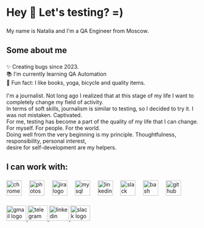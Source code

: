 <h1 align="left">Hey 👋 Let's testing? =)</h1>

###

<p align="left">My name is Natalia and I'm a QA Engineer from Moscow.</p>

###

<h2 align="left">Some about me</h2>

###

<p align="left">✨ Creating bugs since 2023.<br>📚 I'm currently learning QA Automation<br>🎲 Fun fact: I like books, yoga, bicycle and quality items.<br><br>   I'm a journalist. Not long ago I realized that at this stage of my life I want to completely change my field of activity. <br>   In terms of soft skills, journalism is similar to testing, so I decided to try it. I was not mistaken. Captivated. <br>   For me, testing has become a part of the quality of my life that I can change. For myself. For people. For the world. <br>   Doing well from the very beginning is my principle. Thoughtfulness, responsibility, personal interest,<br> desire for self-development are my helpers.</p>

###

<h2 align="left">I can work with:</h2>

###

<div align="left">
  <img src="https://cdn.jsdelivr.net/gh/devicons/devicon/icons/chrome/chrome-original.svg" height="40" alt="chrome logo"  />
  <img width="12" />
  <img src="https://cdn.jsdelivr.net/gh/devicons/devicon/icons/photoshop/photoshop-plain.svg" height="40" alt="photoshop logo"  />
  <img width="12" />
  <img src="https://cdn.jsdelivr.net/gh/devicons/devicon/icons/jira/jira-original.svg" height="40" alt="jira logo"  />
  <img width="12" />
  <img src="https://cdn.jsdelivr.net/gh/devicons/devicon/icons/mysql/mysql-original.svg" height="40" alt="mysql logo"  />
  <img width="12" />
  <img src="https://cdn.jsdelivr.net/gh/devicons/devicon/icons/linkedin/linkedin-original.svg" height="40" alt="linkedin logo"  />
  <img width="12" />
  <img src="https://cdn.jsdelivr.net/gh/devicons/devicon/icons/slack/slack-original.svg" height="40" alt="slack logo"  />
  <img width="12" />
  <img src="https://cdn.jsdelivr.net/gh/devicons/devicon/icons/bash/bash-original.svg" height="40" alt="bash logo"  />
  <img width="12" />
  <img src="https://cdn.jsdelivr.net/gh/devicons/devicon/icons/github/github-original.svg" height="40" alt="github logo"  />
</div>

###

###

<div align="left">
  <a href="tsshmeleva@gmai.com" target="_blank">
    <img src="https://raw.githubusercontent.com/maurodesouza/profile-readme-generator/master/src/assets/icons/social/gmail/default.svg" width="52" height="40" alt="gmail logo"  />
  </a>
  <a href="https://t.me/Natalia_Uu" target="_blank">
    <img src="https://raw.githubusercontent.com/maurodesouza/profile-readme-generator/master/src/assets/icons/social/telegram/default.svg" width="52" height="40" alt="telegram logo"  />
  </a>
  <a href="https://www.linkedin.com/in/natalia-usova-b56a9229b/" target="_blank">
    <img src="https://raw.githubusercontent.com/maurodesouza/profile-readme-generator/master/src/assets/icons/social/linkedin/default.svg" width="52" height="40" alt="linkedin logo"  />
  </a>
  <a href="Natalia Usova" target="_blank">
    <img src="https://raw.githubusercontent.com/maurodesouza/profile-readme-generator/master/src/assets/icons/social/slack/default.svg" width="52" height="40" alt="slack logo"  />
  </a>
</div>

###


<!-- Proudly created with GPRM ( https://gprm.itsvg.in ) -->
<!---
NatalyaUu/NatalyaUu is a ✨ special ✨ repository because its `README.md` (this file) appears on your GitHub profile.
You can click the Preview link to take a look at your changes.
--->

